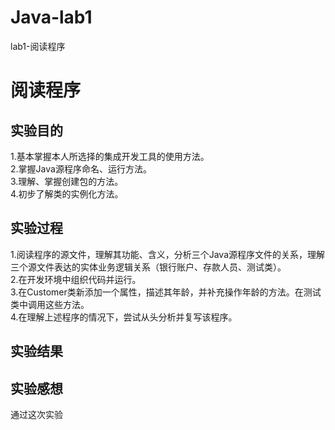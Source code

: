 # Java-lab1
lab1-阅读程序


# 阅读程序

## 实验目的
1.基本掌握本人所选择的集成开发工具的使用方法。<br/>
2.掌握Java源程序命名、运行方法。<br/>
3.理解、掌握创建包的方法。<br/>
4.初步了解类的实例化方法。

## 实验过程
1.阅读程序的源文件，理解其功能、含义，分析三个Java源程序文件的关系，理解三个源文件表达的实体业务逻辑关系（银行账户、存款人员、测试类）。<br/>
2.在开发环境中组织代码并运行。<br/>
3.在Customer类新添加一个属性，描述其年龄，并补充操作年龄的方法。在测试类中调用这些方法。<br/>
4.在理解上述程序的情况下，尝试从头分析并复写该程序。

## 实验结果


## 实验感想
通过这次实验
